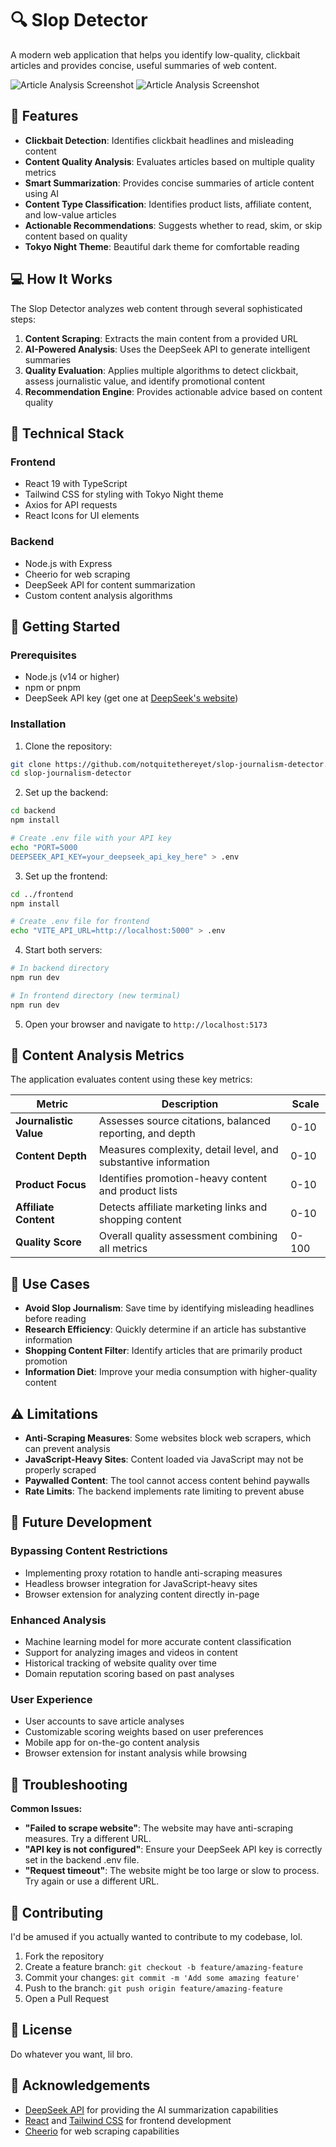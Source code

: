 # 🔍 Slop Detector

A modern web application that helps you identify low-quality, clickbait articles and provides concise, useful summaries of web content.

![Article Analysis Screenshot](./assets/ss1.png)
![Article Analysis Screenshot](./assets/ss2.png)

## 🌟 Features

- **Clickbait Detection**: Identifies clickbait headlines and misleading content
- **Content Quality Analysis**: Evaluates articles based on multiple quality metrics
- **Smart Summarization**: Provides concise summaries of article content using AI
- **Content Type Classification**: Identifies product lists, affiliate content, and low-value articles
- **Actionable Recommendations**: Suggests whether to read, skim, or skip content based on quality
- **Tokyo Night Theme**: Beautiful dark theme for comfortable reading

## 💻 How It Works

The Slop Detector analyzes web content through several sophisticated steps:

1. **Content Scraping**: Extracts the main content from a provided URL
2. **AI-Powered Analysis**: Uses the DeepSeek API to generate intelligent summaries
3. **Quality Evaluation**: Applies multiple algorithms to detect clickbait, assess journalistic value, and identify promotional content
4. **Recommendation Engine**: Provides actionable advice based on content quality

## 🔧 Technical Stack

### Frontend
- React 19 with TypeScript
- Tailwind CSS for styling with Tokyo Night theme
- Axios for API requests
- React Icons for UI elements

### Backend
- Node.js with Express
- Cheerio for web scraping
- DeepSeek API for content summarization
- Custom content analysis algorithms

## 🚀 Getting Started

### Prerequisites
- Node.js (v14 or higher)
- npm or pnpm
- DeepSeek API key (get one at [DeepSeek's website](https://deepseek.com))

### Installation

1. Clone the repository:
```bash
git clone https://github.com/notquitethereyet/slop-journalism-detector.git
cd slop-journalism-detector
```

2. Set up the backend:
```bash
cd backend
npm install

# Create .env file with your API key
echo "PORT=5000
DEEPSEEK_API_KEY=your_deepseek_api_key_here" > .env
```

3. Set up the frontend:
```bash
cd ../frontend
npm install

# Create .env file for frontend
echo "VITE_API_URL=http://localhost:5000" > .env
```

4. Start both servers:
```bash
# In backend directory
npm run dev

# In frontend directory (new terminal)
npm run dev
```

5. Open your browser and navigate to `http://localhost:5173`

## 🧠 Content Analysis Metrics

The application evaluates content using these key metrics:

| Metric | Description | Scale |
|--------|-------------|-------|
| **Journalistic Value** | Assesses source citations, balanced reporting, and depth | 0-10 |
| **Content Depth** | Measures complexity, detail level, and substantive information | 0-10 |
| **Product Focus** | Identifies promotion-heavy content and product lists | 0-10 |
| **Affiliate Content** | Detects affiliate marketing links and shopping content | 0-10 |
| **Quality Score** | Overall quality assessment combining all metrics | 0-100 |

## 🔎 Use Cases

- **Avoid Slop Journalism**: Save time by identifying misleading headlines before reading
- **Research Efficiency**: Quickly determine if an article has substantive information
- **Shopping Content Filter**: Identify articles that are primarily product promotion
- **Information Diet**: Improve your media consumption with higher-quality content

## ⚠️ Limitations

- **Anti-Scraping Measures**: Some websites block web scrapers, which can prevent analysis
- **JavaScript-Heavy Sites**: Content loaded via JavaScript may not be properly scraped
- **Paywalled Content**: The tool cannot access content behind paywalls
- **Rate Limits**: The backend implements rate limiting to prevent abuse

## 🔮 Future Development

### Bypassing Content Restrictions
- Implementing proxy rotation to handle anti-scraping measures
- Headless browser integration for JavaScript-heavy sites
- Browser extension for analyzing content directly in-page

### Enhanced Analysis
- Machine learning model for more accurate content classification
- Support for analyzing images and videos in content
- Historical tracking of website quality over time
- Domain reputation scoring based on past analyses

### User Experience
- User accounts to save article analyses
- Customizable scoring weights based on user preferences
- Mobile app for on-the-go content analysis
- Browser extension for instant analysis while browsing

## 🐛 Troubleshooting

**Common Issues:**

- **"Failed to scrape website"**: The website may have anti-scraping measures. Try a different URL.
- **"API key is not configured"**: Ensure your DeepSeek API key is correctly set in the backend .env file.
- **"Request timeout"**: The website might be too large or slow to process. Try again or use a different URL.

## 🤝 Contributing

I'd be amused if you actually wanted to contribute to my codebase, lol.

1. Fork the repository
2. Create a feature branch: `git checkout -b feature/amazing-feature`
3. Commit your changes: `git commit -m 'Add some amazing feature'`
4. Push to the branch: `git push origin feature/amazing-feature`
5. Open a Pull Request

## 📝 License

Do whatever you want, lil bro.

## 🙏 Acknowledgements

- [DeepSeek API](https://deepseek.com) for providing the AI summarization capabilities
- [React](https://react.dev/) and [Tailwind CSS](https://tailwindcss.com/) for frontend development
- [Cheerio](https://cheerio.js.org/) for web scraping capabilities

